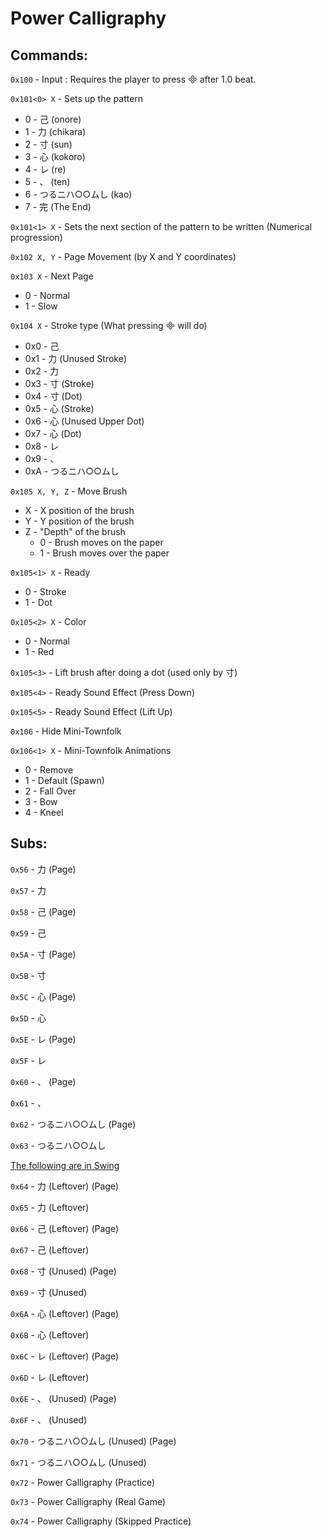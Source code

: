 # Power Calligraphy
## Commands:
 
`0x100` - Input : Requires the player to press  after 1.0 beat.

 
`0x101<0> X` - Sets up the pattern

- 0 - 己 (onore)
- 1 - 力 (chikara)
- 2 - 寸 (sun)
- 3 - 心 (kokoro)
- 4 - レ (re)
- 5 - 、 (ten)
- 6 - つるニハ○○ムし (kao)
- 7 - 完 (The End)

`0x101<1> X` - Sets the next section of the pattern to be written (Numerical progression)

`0x102 X, Y` - Page Movement (by X and Y coordinates)

`0x103 X` - Next Page

- 0 - Normal
- 1 - Slow


`0x104 X` - Stroke type (What pressing  will do)
- 0x0 - 己
- 0x1 - 力 (Unused Stroke)
- 0x2 - 力
- 0x3 - 寸 (Stroke)
- 0x4 - 寸 (Dot)
- 0x5 - 心 (Stroke)
- 0x6 - 心 (Unused Upper Dot)
- 0x7 - 心 (Dot)
- 0x8 - レ
- 0x9 - 、
- 0xA - つるニハ○○ムし

`0x105 X, Y, Z` - Move Brush
- X - X position of the brush
- Y - Y position of the brush
- Z - "Depth" of the brush
	- 0 - Brush moves on the paper
	- 1 - Brush moves over the paper

`0x105<1> X` - Ready

- 0 - Stroke
- 1 - Dot

`0x105<2> X` - Color

- 0 - Normal
- 1 - Red

`0x105<3>` - Lift brush after doing a dot (used only by 寸)

`0x105<4>` - Ready Sound Effect (Press Down)

`0x105<5>` - Ready Sound Effect (Lift Up)

`0x106` - Hide Mini-Townfolk

`0x106<1> X` - Mini-Townfolk Animations

- 0 - Remove
- 1 - Default (Spawn)
- 2 - Fall Over
- 3 - Bow
- 4 - Kneel

## Subs:

`0x56` - 力 (Page)

`0x57` - 力

`0x58` - 己 (Page)

`0x59` - 己

`0x5A` - 寸 (Page)

`0x5B` - 寸

`0x5C` - 心 (Page)

`0x5D` - 心

`0x5E` - レ (Page)

`0x5F` - レ

`0x60` - 、 (Page)

`0x61` - 、

`0x62` - つるニハ○○ムし (Page)

`0x63` - つるニハ○○ムし

<ins>The following are in Swing</ins>

`0x64` - 力 (Leftover) (Page)

`0x65` - 力 (Leftover)

`0x66` - 己 (Leftover) (Page)

`0x67` - 己 (Leftover)

`0x68` - 寸 (Unused) (Page)

`0x69` - 寸 (Unused)

`0x6A` - 心 (Leftover) (Page)

`0x6B` - 心 (Leftover)

`0x6C` - レ (Leftover) (Page)

`0x6D` - レ (Leftover)

`0x6E` - 、 (Unused) (Page)

`0x6F` - 、 (Unused)

`0x70` - つるニハ○○ムし (Unused) (Page)

`0x71` - つるニハ○○ムし (Unused)

`0x72` - Power Calligraphy (Practice)

`0x73` - Power Calligraphy (Real Game)

`0x74` - Power Calligraphy (Skipped Practice)